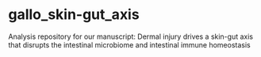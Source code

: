 # gallo_skin-gut_axis
Analysis repository for our manuscript: Dermal injury drives a skin-gut axis that disrupts the intestinal microbiome and intestinal immune homeostasis
